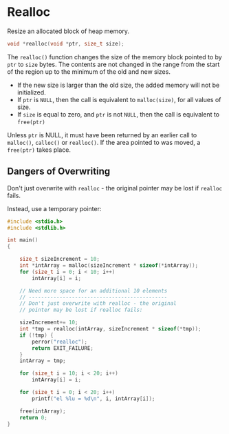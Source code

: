 # Realloc
Resize an allocated block of heap memory.

```c
void *realloc(void *ptr, size_t size);
```

The `realloc()` function changes the size of the memory block pointed to by `ptr` to `size` bytes. The contents are not changed in the range from the start of the region up to the minimum of the old and new sizes.

* If the new size is larger than the old size, the added memory will not be initialized.
* If `ptr` is `NULL`, then the call is equivalent to `malloc(size)`, for all values of size.
* If `size` is equal to zero, and `ptr` is not `NULL`, then the call is equivalent to `free(ptr)`

Unless `ptr` is NULL, it must have been returned by an earlier call to `malloc()`, `calloc()` or `realloc()`. If the area pointed to was moved, a `free(ptr)` takes place.

Dangers of Overwriting
----------------------
Don't just overwrite with `realloc` - the original pointer may be lost if `realloc` fails.

Instead, use a temporary pointer:

```c
#include <stdio.h>
#include <stdlib.h>

int main()
{

	size_t sizeIncrement = 10;
	int *intArray = malloc(sizeIncrement * sizeof(*intArray));
	for (size_t i = 0; i < 10; i++)
		intArray[i] = i;

	// Need more space for an additional 10 elements
	// ---------------------------------------------
	// Don't just overwrite with realloc - the original
	// pointer may be lost if realloc fails:

	sizeIncrement+= 10; 
	int *tmp = realloc(intArray, sizeIncrement * sizeof(*tmp));
	if (!tmp) {
		perror("realloc");
		return EXIT_FAILURE;
	}
	intArray = tmp;

	for (size_t i = 10; i < 20; i++)
		intArray[i] = i;

	for (size_t i = 0; i < 20; i++)
		printf("el %lu = %d\n", i, intArray[i]);

	free(intArray);
	return 0;
}
```
 
